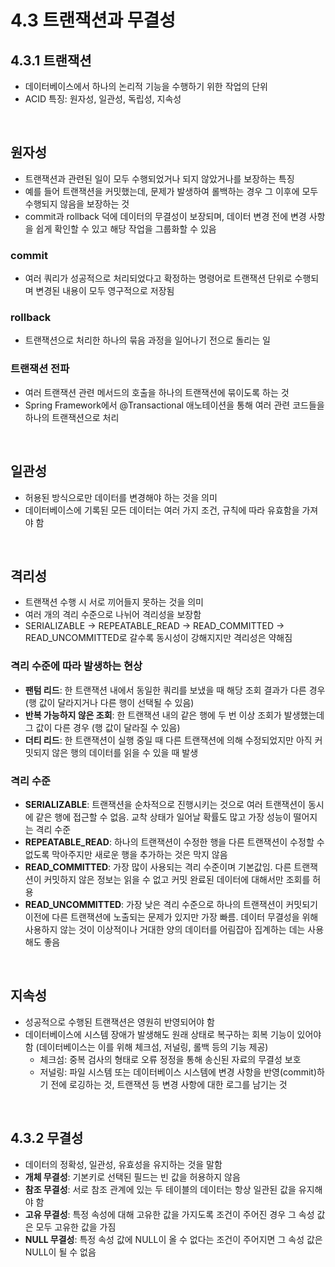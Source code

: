 # 4.3 트랜잭션과 무결성

## 4.3.1 트랜잭션

- 데이터베이스에서 하나의 논리적 기능을 수행하기 위한 작업의 단위
- ACID 특징: 원자성, 일관성, 독립성, 지속성

<br>

## 원자성

- 트랜잭션과 관련된 일이 모두 수행되었거나 되지 않았거나를 보장하는 특징
- 예를 들어 트랜잭션을 커밋했는데, 문제가 발생하여 롤백하는 경우 그 이후에 모두 수행되지 않음을 보장하는 것
- commit과 rollback 덕에 데이터의 무결성이 보장되며, 데이터 변경 전에 변경 사항을 쉽게 확인할 수 있고 해당 작업을 그룹화할 수 있음

### **commit**

- 여러 쿼리가 성공적으로 처리되었다고 확정하는 명령어로 트랜잭션 단위로 수행되며 변경된 내용이 모두 영구적으로 저장됨

### **rollback**

- 트랜잭션으로 처리한 하나의 묶음 과정을 일어나기 전으로 돌리는 일

### **트랜잭션 전파**

- 여러 트랜잭션 관련 메서드의 호출을 하나의 트랜잭션에 묶이도록 하는 것
- Spring Framework에서 @Transactional 애노테이션을 통해 여러 관련 코드들을 하나의 트랜잭션으로 처리

<br>

## 일관성

- 허용된 방식으로만 데이터를 변경해야 하는 것을 의미
- 데이터베이스에 기록된 모든 데이터는 여러 가지 조건, 규칙에 따라 유효함을 가져야 함

<br>

## 격리성

- 트랜잭션 수행 시 서로 끼어들지 못하는 것을 의미
- 여러 개의 격리 수준으로 나뉘어 격리성을 보장함
- SERIALIZABLE → REPEATABLE_READ → READ_COMMITTED → READ_UNCOMMITTED로 갈수록 동시성이 강해지지만 격리성은 약해짐

### 격리 수준에 따라 발생하는 현상

- **팬텀 리드**: 한 트랜잭션 내에서 동일한 쿼리를 보냈을 때 해당 조회 결과가 다른 경우 (행 값이 달라지거나 다른 행이 선택될 수 있음)
- **반복 가능하지 않은 조회**: 한 트랜잭션 내의 같은 행에 두 번 이상 조회가 발생했는데 그 값이 다른 경우 (행 값이 달라질 수 있음)
- **더티 리드**: 한 트랜잭션이 실행 중일 때 다른 트랜잭션에 의해 수정되었지만 아직 커밋되지 않은 행의 데이터를 읽을 수 있을 때 발생

### 격리 수준

- **SERIALIZABLE**: 트랜잭션을 순차적으로 진행시키는 것으로 여러 트랜잭션이 동시에 같은 행에 접근할 수 없음. 교착 상태가 일어날 확률도 많고 가장 성능이 떨어지는 격리 수준
- **REPEATABLE_READ**: 하나의 트랜잭션이 수정한 행을 다른 트랜잭션이 수정할 수 없도록 막아주지만 새로운 행을 추가하는 것은 막지 않음
- **READ_COMMITTED**: 가장 많이 사용되는 격리 수준이며 기본값임. 다른 트랜잭션이 커밋하지 않은 정보는 읽을 수 없고 커밋 완료된 데이터에 대해서만 조회를 허용
- **READ_UNCOMMITTED**: 가장 낮은 격리 수준으로 하나의 트랜잭션이 커밋되기 이전에 다른 트랜잭션에 노출되는 문제가 있지만 가장 빠름. 데이터 무결성을 위해 사용하지 않는 것이 이상적이나 거대한 양의 데이터를 어림잡아 집계하는 데는 사용해도 좋음

<br>

## 지속성

- 성공적으로 수행된 트랜잭션은 영원히 반영되어야 함
- 데이터베이스에 시스템 장애가 발생해도 원래 상태로 복구하는 회복 기능이 있어야 함 (데이터베이스는 이를 위해 체크섬, 저널링, 롤백 등의 기능 제공)
    - 체크섬: 중복 검사의 형태로 오류 정정을 통해 송신된 자료의 무결성 보호
    - 저널링: 파일 시스템 또는 데이터베이스 시스템에 변경 사항을 반영(commit)하기 전에 로깅하는 것, 트랜잭션 등 변경 사항에 대한 로그를 남기는 것

<br>

## 4.3.2 무결성

- 데이터의 정확성, 일관성, 유효성을 유지하는 것을 말함
- **개체 무결성**: 기본키로 선택된 필드는 빈 값을 허용하지 않음
- **참조 무결성**: 서로 참조 관계에 있는 두 테이블의 데이터는 항상 일관된 값을 유지해야 함
- **고유 무결성**: 특정 속성에 대해 고유한 값을 가지도록 조건이 주어진 경우 그 속성 값은 모두 고유한 값을 가짐
- **NULL 무결성**: 특정 속성 값에 NULL이 올 수 없다는 조건이 주어지면 그 속성 값은 NULL이 될 수 없음
